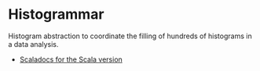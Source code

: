 # Histogrammar

Histogram abstraction to coordinate the filling of hundreds of histograms in a data analysis.

  * [Scaladocs for the Scala version](http://diana-hep.github.io/histogrammar/scala/0.1/index.html#org.dianahep.histogrammar.package)
